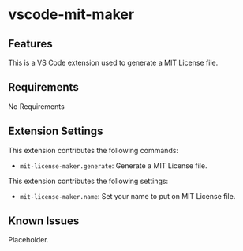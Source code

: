 # vscode-mit-maker

## Features

This is a VS Code extension used to generate a MIT License file.

## Requirements

No Requirements

## Extension Settings

This extension contributes the following commands:

* `mit-license-maker.generate`: Generate a MIT License file.

This extension contributes the following settings:

* `mit-license-maker.name`: Set your name to put on MIT License file.

## Known Issues

Placeholder.
